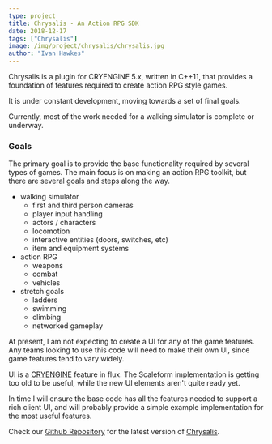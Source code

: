 ```yaml
---
type: project
title: Chrysalis - An Action RPG SDK
date: 2018-12-17
tags: ["Chrysalis"]
image: /img/project/chrysalis/chrysalis.jpg
author: "Ivan Hawkes"
---
```


Chrysalis is a plugin for CRYENGINE 5.x, written in C++11, that provides a foundation of features required to create action RPG style games.<!--more-->

It is under constant development, moving towards a set of final goals.

Currently, most of the work needed for a walking simulator is complete or underway.

### Goals

The primary goal is to provide the base functionality required by several types of games. The main focus is on making an action RPG toolkit, but there are several goals and steps along the way.

*   walking simulator
    *   first and third person cameras
    *   player input handling
    *   actors / characters
    *   locomotion
    *   interactive entities (doors, switches, etc)
    *   item and equipment systems
*   action RPG
    *   weapons
    *   combat
    *   vehicles
*   stretch goals
    *   ladders
    *   swimming
    *   climbing
    *   networked gameplay

At present, I am not expecting to create a UI for any of the game features. Any teams looking to use this code will need to make their own UI, since game features tend to vary widely.

UI is a [CRYENGINE](https://www.cryengine.com/) feature in flux. The Scaleform implementation is getting too old to be useful, while the new UI elements aren't quite ready yet.

In time I will ensure the base code has all the features needed to support a rich client UI, and will probably provide a simple example implementation for the most useful features.

Check our [Github Repository](https://github.com/ivanhawkes) for the latest version of [Chrysalis](https://github.com/ivanhawkes/Chrysalis).